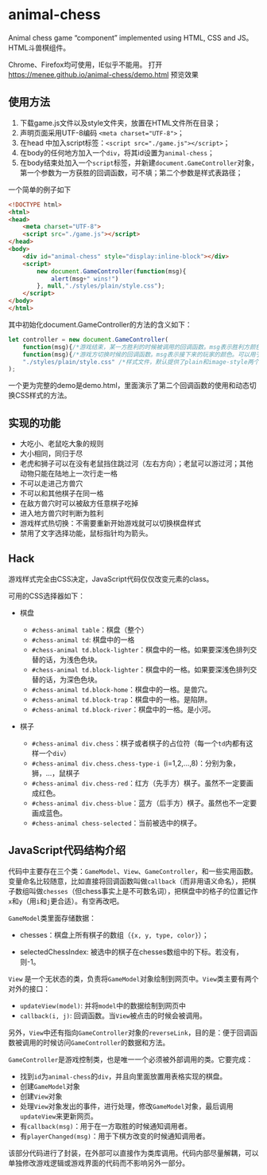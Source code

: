 # animal-chess

Animal chess game “component” implemented using HTML, CSS and JS。 HTML斗兽棋组件。

Chrome、Firefox均可使用，IE似乎不能用。
打开 https://menee.github.io/animal-chess/demo.html 预览效果

## 使用方法

1. 下载game.js文件以及style文件夹，放置在HTML文件所在目录；
2. 声明页面采用UTF-8编码 `<meta charset="UTF-8">`；
3. 在head 中加入script标签：`<script src="./game.js"></script>`；
4. 在body的任何地方加入一个`div`，将其id设置为`animal-chess`；
5. 在body结束处加入一个`script`标签，并新建`document.GameController`对象，第一个参数为一方获胜的回调函数，可不填；第二个参数是样式表路径；

一个简单的例子如下

```html
<!DOCTYPE html>
<html>
<head>
	<meta charset="UTF-8">
	<script src="./game.js"></script>
</head>
<body>
	<div id="animal-chess" style="display:inline-block"></div>
    <script>
        new document.GameController(function(msg){
            alert(msg+" wins!")
        }, null,"./styles/plain/style.css");
    </script>
</body>
</html>
```
其中初始化document.GameController的方法的含义如下：
```javascript
let controller = new document.GameController(
	function(msg){/*游戏结束，某一方胜利的时候被调用的回调函数。msg表示胜利方颜色（red或者blue）*/},
    function(msg){/*游戏方切换时候的回调函数。msg表示接下来的玩家的颜色。可以用于在页面中写一个提示轮到谁下棋的标签。*/},
    "./styles/plain/style.css" /*样式文件，默认提供了plain和image-style两个（但image-style中的图片由于知识产权问题已经被我删除，因此实际上不可用）。可以使用自己的css文件作为style，详见"Hack"*/
);
```

一个更为完整的demo是demo.html，里面演示了第二个回调函数的使用和动态切换CSS样式的方法。

## 实现的功能

* 大吃小、老鼠吃大象的规则
* 大小相同，同归于尽
* 老虎和狮子可以在没有老鼠挡住跳过河（左右方向）；老鼠可以游过河；其他动物只能在陆地上一次行走一格
* 不可以走进己方兽穴
* 不可以和其他棋子在同一格
* 在敌方兽穴时可以被敌方任意棋子吃掉
* 进入地方兽穴时判断为胜利
* 游戏样式热切换：不需要重新开始游戏就可以切换棋盘样式
* 禁用了文字选择功能，鼠标指针均为箭头。

## Hack

游戏样式完全由CSS决定，JavaScript代码仅仅改变元素的class。

可用的CSS选择器如下：

* 棋盘
  * `#chess-animal table`：棋盘（整个）
  * `#chess-animal td`: 棋盘中的一格
  * `#chess-animal td.block-lighter`：棋盘中的一格。如果要深浅色排列交替的话，为浅色色块。
  * `#chess-animal td.block-lighter`：棋盘中的一格。如果要深浅色排列交替的话，为深色色块。
  * `#chess-animal td.block-home`：棋盘中的一格。是兽穴。
  * `#chess-animal td.block-trap`：棋盘中的一格。是陷阱。
  * `#chess-animal td.block-river`：棋盘中的一格。是小河。

* 棋子

  * `#chess-animal div.chess`：棋子或者棋子的占位符（每一个`td`内都有这样一个`div`）
  * `#chess-animal div.chess.chess-type-i `(i=1,2,...,8)：分别为象，狮，…，鼠棋子
  * `#chess-animal div.chess-red`：红方（先手方）棋子。虽然不一定要画成红色。
  * `#chess-animal div.chess-blue`：蓝方（后手方）棋子。虽然也不一定要画成蓝色。
  * `#chess-animal chess-selected`：当前被选中的棋子。

  

## JavaScript代码结构介绍

代码中主要存在三个类：`GameModel`、`View`、`GameController`，和一些实用函数。变量命名比较随意，比如直接将回调函数叫做`callback`（而非用语义命名），把棋子数组叫做`chesses`（但chess事实上是不可数名词），把棋盘中的格子的位置记作`x`和`y`（用`i`和`j`更合适）。有空再改吧。

 

`GameModel`类里面存储数据：

* chesses：棋盘上所有棋子的数组（`{x, y, type, color}`）；

* selectedChessIndex: 被选中的棋子在chesses数组中的下标。若没有，则-1。

 

`View` 是一个无状态的类，负责将`GameModel`对象绘制到网页中。`View`类主要有两个对外的接口：

* `updateView(model)`: 并将`model`中的数据绘制到网页中
* `callback(i, j)`:   回调函数。当`View`被点击的时候会被调用。

另外，`View`中还有指向`GameController`对象的`reverseLink`，目的是：便于回调函数被调用的时候访问`GameController`的数据和方法。

 

`GameController`是游戏控制类，也是唯一一个必须被外部调用的类。它要完成：

* 找到`id`为`animal-chess`的`div`，并且向里面放置用表格实现的棋盘。
* 创建`GameModel`对象
* 创建`View`对象
* 处理`View`对象发出的事件，进行处理，修改`GameModel`对象，最后调用`updateView`来更新网页。
* 有`callback(msg)`：用于在一方取胜的时候通知调用者。
* 有`playerChanged(msg)`：用于下棋方改变的时候通知调用者。 

该部分代码进行了封装，在外部可以直接作为类库调用。代码内部尽量解耦，可以单独修改游戏逻辑或游戏界面的代码而不影响另外一部分。
